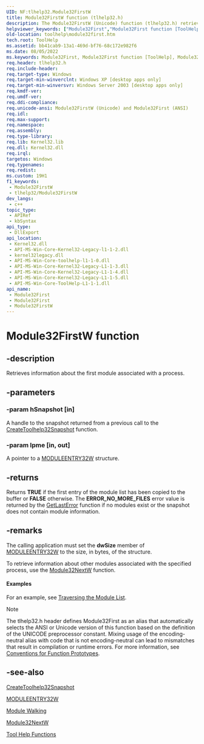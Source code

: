 ```yaml
---
UID: NF:tlhelp32.Module32FirstW
title: Module32FirstW function (tlhelp32.h)
description: The Module32FirstW (Unicode) function (tlhelp32.h) retrieves information about the first module associated with a process.
helpviewer_keywords: ["Module32First","Module32First function [ToolHelp]","Module32FirstW","_win32_module32first","base.module32first","tlhelp32/Module32First","tlhelp32/Module32FirstW","toolhelp.module32first"]
old-location: toolhelp\module32first.htm
tech.root: ToolHelp
ms.assetid: bb41cab9-13a1-469d-bf76-68c172e982f6
ms.date: 08/05/2022
ms.keywords: Module32First, Module32First function [ToolHelp], Module32FirstW, _win32_module32first, base.module32first, tlhelp32/Module32First, tlhelp32/Module32FirstW, toolhelp.module32first
req.header: tlhelp32.h
req.include-header: 
req.target-type: Windows
req.target-min-winverclnt: Windows XP [desktop apps only]
req.target-min-winversvr: Windows Server 2003 [desktop apps only]
req.kmdf-ver: 
req.umdf-ver: 
req.ddi-compliance: 
req.unicode-ansi: Module32FirstW (Unicode) and Module32First (ANSI)
req.idl: 
req.max-support: 
req.namespace: 
req.assembly: 
req.type-library: 
req.lib: Kernel32.lib
req.dll: Kernel32.dll
req.irql: 
targetos: Windows
req.typenames: 
req.redist: 
ms.custom: 19H1
f1_keywords:
 - Module32FirstW
 - tlhelp32/Module32FirstW
dev_langs:
 - c++
topic_type:
 - APIRef
 - kbSyntax
api_type:
 - DllExport
api_location:
 - Kernel32.dll
 - API-MS-Win-Core-Kernel32-Legacy-l1-1-2.dll
 - kernel32legacy.dll
 - API-MS-Win-Core-toolhelp-l1-1-0.dll
 - API-MS-Win-Core-Kernel32-Legacy-L1-1-3.dll
 - API-MS-Win-Core-Kernel32-Legacy-L1-1-4.dll
 - API-MS-Win-Core-Kernel32-Legacy-L1-1-5.dll
 - API-MS-Win-Core-ToolHelp-L1-1-1.dll
api_name:
 - Module32First
 - Module32First
 - Module32FirstW
---
```


# Module32FirstW function


## -description

Retrieves information about the first module associated with a process.

## -parameters

### -param hSnapshot [in]

A handle to the snapshot returned from a previous call to the 
<a href="/windows/desktop/api/tlhelp32/nf-tlhelp32-createtoolhelp32snapshot">CreateToolhelp32Snapshot</a> function.

### -param lpme [in, out]

A pointer to a 
<a href="/windows/desktop/api/tlhelp32/ns-tlhelp32-moduleentry32w">MODULEENTRY32W</a> structure.

## -returns

Returns <b>TRUE</b> if the first entry of the module list has been copied to the buffer or <b>FALSE</b> otherwise. The <b>ERROR_NO_MORE_FILES</b> error value is returned by the 
<a href="/windows/desktop/api/errhandlingapi/nf-errhandlingapi-getlasterror">GetLastError</a> function if no modules exist or the snapshot does not contain module information.

## -remarks

The calling application must set the <b>dwSize</b> member of 
<a href="/windows/desktop/api/tlhelp32/ns-tlhelp32-moduleentry32w">MODULEENTRY32W</a> to the size, in bytes, of the structure.

To retrieve information about other modules associated with the specified process, use the 
<a href="/windows/desktop/api/tlhelp32/nf-tlhelp32-module32nextw">Module32NextW</a> function.


#### Examples

For an example, see 
<a href="/windows/desktop/ToolHelp/traversing-the-module-list">Traversing the Module List</a>.

<div class="code"></div>




> [!NOTE]
> The tlhelp32.h header defines Module32First as an alias that automatically selects the ANSI or Unicode version of this function based on the definition of the UNICODE preprocessor constant. Mixing usage of the encoding-neutral alias with code that is not encoding-neutral can lead to mismatches that result in compilation or runtime errors. For more information, see [Conventions for Function Prototypes](/windows/win32/intl/conventions-for-function-prototypes).

## -see-also

<a href="/windows/desktop/api/tlhelp32/nf-tlhelp32-createtoolhelp32snapshot">CreateToolhelp32Snapshot</a>



<a href="/windows/desktop/api/tlhelp32/ns-tlhelp32-moduleentry32w">MODULEENTRY32W</a>



<a href="/windows/desktop/ToolHelp/module-walking">Module Walking</a>



<a href="/windows/desktop/api/tlhelp32/nf-tlhelp32-module32nextw">Module32NextW</a>



<a href="/windows/desktop/ToolHelp/tool-help-functions">Tool Help Functions</a>
